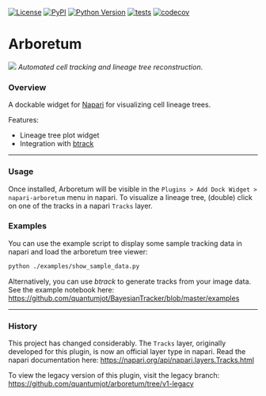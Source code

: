  <!--[![Downloads](https://pepy.tech/badge/napari-arboretum)](https://pepy.tech/project/napari-arboretum)-->
[![License](https://img.shields.io/pypi/l/napari-arboretum.svg?color=green)](https://github.com/lowe-lab-ucl/napari-arboretum/raw/master/LICENSE)
[![PyPI](https://img.shields.io/pypi/v/napari-arboretum.svg?color=green)](https://pypi.org/project/napari-arboretum)
[![Python Version](https://img.shields.io/pypi/pyversions/napari-arboretum.svg?color=green)](https://python.org)
[![tests](https://github.com/lowe-lab-ucl/arboretum/workflows/tests/badge.svg)](https://github.com/quantumjot/arboretum/actions)
[![codecov](https://codecov.io/gh/lowe-lab-ucl/arboretum/branch/master/graph/badge.svg?token=2M2HhM60op)](https://codecov.io/gh/lowe-lab-ucl/arboretum)

# Arboretum


![](https://raw.githubusercontent.com/lowe-lab-ucl/arboretum/master/examples/arboretum.gif)
*Automated cell tracking and lineage tree reconstruction*.

### Overview

A dockable widget for [Napari](https://github.com/napari) for visualizing cell lineage trees.

Features:
+ Lineage tree plot widget
+ Integration with [btrack](https://github.com/quantumjot/BayesianTracker)

---

### Usage

Once installed, Arboretum will be visible in the `Plugins > Add Dock Widget > napari-arboretum` menu in napari.  To visualize a lineage tree, (double) click on one of the tracks in a napari `Tracks` layer.



### Examples

You can use the example script to display some sample tracking data in napari and load the arboretum tree viewer:

```sh
python ./examples/show_sample_data.py
```

Alternatively, you can use *btrack* to generate tracks from your image data. See the example notebook here:
https://github.com/quantumjot/BayesianTracker/blob/master/examples

---

### History

This project has changed considerably. The `Tracks` layer, originally developed for this plugin, is now an official layer type in napari. Read the napari documentation here:
 https://napari.org/api/napari.layers.Tracks.html


To view the legacy version of this plugin, visit the legacy branch:
https://github.com/quantumjot/arboretum/tree/v1-legacy
